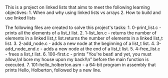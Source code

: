 This is a project on linked lists that aims to meet the following learning objectives:
	1. When and why using linked lists vs arrays
	2. How to build and use linked lists

The following files are created to solve this project's tasks:
	1. 0-print_list.c - prints all the elements of a list_t list.
	2. 1-list_len.c - returns the number of elements in a linked list_t list.returns the number of elements in a linked list_t list.
	3. 2-add_node.c - adds a new node at the beginning of a list_t list.
	4. 3-add_node_end.c - adds a new node at the end of a list_t list.
	5. 4-free_list.c - frees a list_t list.
	6. 100-first.c - prints "You're beat! and yet, you must allow,\nI bore my house upon my back!\n" before the main function is executed.
	7. 101-hello_holberton.asm - a 64-bit program in assembly that prints Hello, Holberton, followed by a new line.
